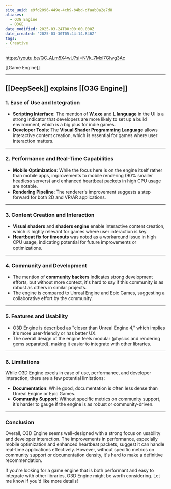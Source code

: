 ```yaml
---
site_uuid: e9fd2096-449e-4cb9-b4bd-dfaab0a2e7d8
aliases:
  - O3G Engine
  - O3GE
date_modified: 2025-03-24T00:00:00.000Z
date_created: '2025-03-30T05:44:14.846Z'
tags:
- Creative
---
```





https://youtu.be/QC_ALm5X4wU?si=NVk_7Mxl7GIwg3Ac

[[Game Engine]]

---
## [[DeepSeek]] explains [[O3G Engine]]
### **1. Ease of Use and Integration**
- **Scripting Interface**: The mention of **W.exe** and **L language** in the UI is a strong indicator that developers are more likely to set up a build environment, which is a big plus for indie games.
- **Developer Tools**: The **Visual Shader Programming Language** allows interactive content creation, which is essential for games where user interaction matters.

---

### **2. Performance and Real-Time Capabilities**
- **Mobile Optimization**: While the focus here is on the engine itself rather than mobile apps, improvements to mobile rendering (90% smaller headless servers) and enhanced heartbeat packets in high CPU usage are notable.
- **Rendering Pipeline**: The renderer's improvement suggests a step forward for both 2D and VR/AR applications.

---

### **3. Content Creation and Interaction**
- **Visual shaders** and **shaders engine** enable interactive content creation, which is highly relevant for games where user interaction is key.
- **Heartbeat fix for timeouts** was noted as a workaround issue in high CPU usage, indicating potential for future improvements or optimizations.

---

### **4. Community and Development**
- The mention of **community backers** indicates strong development efforts, but without more context, it's hard to say if this community is as robust as others in similar projects.
- The engine is compared to Unreal Engine and Epic Games, suggesting a collaborative effort by the community.

---

### **5. Features and Usability**
- O3D Engine is described as "closer than Unreal Engine 4," which implies it's more user-friendly or has better UX.
- The overall design of the engine feels modular (physics and rendering gems separated), making it easier to integrate with other libraries.

---

### **6. Limitations**
While O3D Engine excels in ease of use, performance, and developer interaction, there are a few potential limitations:
- **Documentation**: While good, documentation is often less dense than Unreal Engine or Epic Games.
- **Community Support**: Without specific metrics on community support, it's harder to gauge if the engine is as robust or community-driven.

---

### **Conclusion**
Overall, O3D Engine seems well-designed with a strong focus on usability and developer interaction. The improvements in performance, especially mobile optimization and enhanced heartbeat packets, suggest it can handle real-time applications effectively. However, without specific metrics on community support or documentation density, it's hard to make a definitive recommendation.

If you're looking for a game engine that is both performant and easy to integrate with other libraries, O3D Engine might be worth considering. Let me know if you'd like more details!